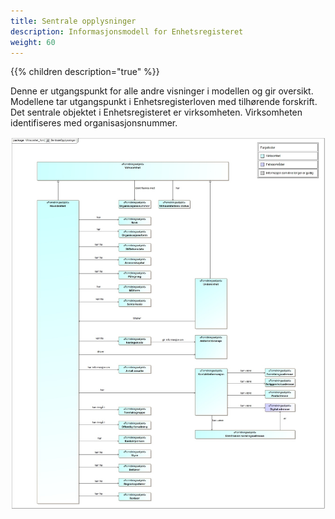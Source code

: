 ```yaml
---
title: Sentrale opplysninger 
description: Informasjonsmodell for Enhetsregisteret
weight: 60
---
```


{{% children description="true" %}}

Denne er utgangspunkt for alle andre visninger i modellen og gir oversikt. Modellene tar utgangspunkt i Enhetsregisterloven med tilhørende forskrift. Det sentrale objektet i Enhetsregisteret er virksomheten. Virksomheten identifiseres med organisasjonsnummer.

![RollerEr](https://github.com/brreg/informasjonsmodeller/blob/main/enhetsregisteret/forretningsobjektmodeller/sentraleOpplysninger.jpg?raw=true)

